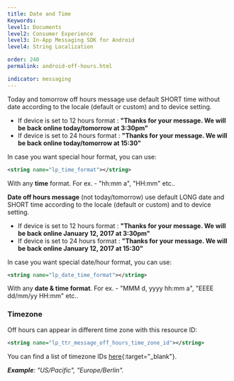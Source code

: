```yaml
---
title: Date and Time
Keywords:
level1: Documents
level2: Consumer Experience
level3: In-App Messaging SDK for Android
level4: String Localization

order: 240
permalink: android-off-hours.html

indicator: messaging
---
```


Today and tomorrow off hours message use default SHORT time without date according to the locale (default or custom) and to device setting.

- If device is set to 12 hours format :
  **"Thanks for your message. We will be back online today/tomorrow at 3:30pm"**
- If device is set to 24 hours format :
  **"Thanks for your message. We will be back online today/tomorrow at 15:30"**

In case you want special hour format, you can use:

```xml
<string name="lp_time_format"></string>
```

With any **time** format. For ex. - "hh:mm a", "HH:mm" etc..

**Date off hours message** (not today/tomorrow) use default LONG date and SHORT time according to the locale (default or custom) and to device setting.

- If device is set to 12 hours format :
  **"Thanks for your message. We will be back online January 12, 2017 at 3:30pm"**
- If device is set to 24 hours format :
  **"Thanks for your message. We will be back online January 12, 2017 at 15:30"**

In case you want special date/hour format, you can use:

```xml
<string name="lp_date_time_format"></string>
```

With any **date & time format**. For ex. - "MMM d, yyyy hh:mm a", "EEEE dd/mm/yy HH:mm" etc..

###  Timezone

Off hours can appear in different time zone with this resource ID:

```xml
<string name="lp_ttr_message_off_hours_time_zone_id"></string>
```

You can find a list of timezone IDs [here](https://garygregory.wordpress.com/2013/06/18/what-are-the-java-timezone-ids/){:target="_blank"}.

_**Example**: "US/Pacific", "Europe/Berlin"._
